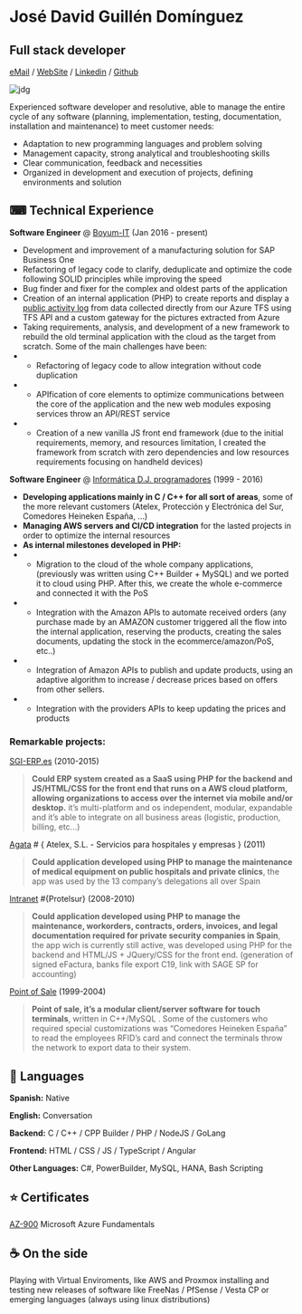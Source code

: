 # José David Guillén Domínguez
## Full stack developer
[eMail](mailto://jd@infdj.com) / [WebSite](https://jd.infdj.com) / [Linkedin](https://www.linkedin.com/in/jos%C3%A9-david-guill%C3%A9n-dom%C3%ADnguez-742151a7/) / [Github](https://git.infdj.com)

![jdg](https://git.jd.guillen.io/avatars/f563d8630a2d09c7d6548d7964bf9ccf?size=96)

Experienced software developer and resolutive, able to manage the entire cycle of any software (planning, implementation, testing, documentation, installation and maintenance) to meet customer needs:

* Adaptation to new programming languages and problem solving
* Management capacity, strong analytical and troubleshooting skills
* Clear communication, feedback and necessities
* Organized in development and execution of projects, defining environments and solution

## ⌨ Technical Experience

**Software Engineer** @ [Boyum-IT](https://www.boyum-it.com) (Jan 2016 - present)

* Development and improvement of a manufacturing solution for SAP Business One
* Refactoring of legacy code to clarify, deduplicate and optimize the code following SOLID principles while improving the speed
* Bug finder and fixer for the complex and oldest parts of the application
* Creation of an internal application (PHP) to create reports and display a [public activity log](https://www.beascloud.com/beasweb/tfsActivityLog.php) from data collected directly from our Azure TFS using TFS API and a custom gateway for the pictures extracted from Azure
* Taking requirements, analysis, and development of a new framework to rebuild the old terminal application with the cloud as the target from scratch. Some of the main challenges have been:
* * Refactoring of legacy code to allow integration without code duplication
* * APIfication of core elements to optimize communications between the core of the application and the new web modules exposing services throw an API/REST service
* * Creation of a new vanilla JS front end framework (due to the initial requirements, memory, and resources limitation, I created the framework from scratch with zero dependencies and low resources requirements focusing on handheld devices)

**Software Engineer** @ [Informática D.J. programadores](https://www.infdj.com) (1999 - 2016)

* **Developing applications mainly in C / C++ for all sort of areas**, some of the more relevant customers (Atelex, Protección y Electrónica del Sur, Comedores Heineken España, …)
* **Managing AWS servers and CI/CD integration** for the lasted projects in order to optimize the internal resources
* **As internal milestones developed in PHP:**
* * Migration to the cloud of the whole company applications, (previously was written using C++ Builder + MySQL) and we ported it to cloud using PHP. After this, we create the whole e-commerce and connected it with the PoS
* * Integration with the Amazon APIs to automate received orders (any purchase made by an AMAZON customer triggered all the flow into the internal application, reserving the products, creating the sales documents, updating the stock in the ecommerce/amazon/PoS, etc..)
* * Integration of Amazon APIs to publish and update products, using an adaptive algorithm to increase / decrease prices based on offers from other sellers.
* * Integration with the providers APIs to keep updating the prices and products

### Remarkable projects:

[SGI-ERP.es](https://app.sgi-erp.es) (2010-2015)
> **Could ERP system created as a SaaS using PHP for the backend and JS/HTML/CSS for the front end that runs on a AWS cloud platform, allowing organizations to access over the internet via mobile and/or desktop.** it’s multi-platform and os independent, modular, expandable and it’s able to integrate on all business areas (logistic, production, billing, etc...)


[Agata](https://agata.atelex.com) # { Atelex, S.L. - Servicios para hospitales y empresas } (2011)
> **Could application developed using PHP to manage the maintenance of medical equipment on public hospitals and private clinics**, the app was used by the 13 company’s delegations all over Spain


[Intranet](http://www.protelsur.com) #{Protelsur} (2008-2010)
> **Could application developed using PHP to manage the maintenance, workorders, contracts, orders, invoices, and legal documentation required for private security companies in Spain**, the app wich is currently still active, was developed using PHP for the backend and HTML/JS + JQuery/CSS for the front end. (generation of signed eFactura, banks file export C19, link with SAGE SP for accounting)


[Point of Sale](http://) (1999-2004) 
> **Point of sale, it’s a modular client/server software for touch terminals**, written in C++/MySQL . Some of the customers who required special customizations was “Comedores Heineken España” to read the employees RFID’s card and connect the terminals throw the network to export data to their system.


## 💬 Languages
**Spanish:** Native

**English:** Conversation


**Backend:** C / C++ / CPP Builder / PHP / NodeJS / GoLang

**Frontend:** HTML / CSS / JS / TypeScript / Angular

**Other Languages:** C#, PowerBuilder, MySQL, HANA, Bash Scripting


## ⭐ Certificates
[AZ-900](https://c.infdj.com/s/mLwii3eyTYN5Qx6) Microsoft Azure Fundamentals

## ☕ On the side
Playing with Virtual Enviroments, like AWS and Proxmox installing and testing new releases of software like FreeNas / PfSense / Vesta CP or emerging languages (always using linux distributions)


